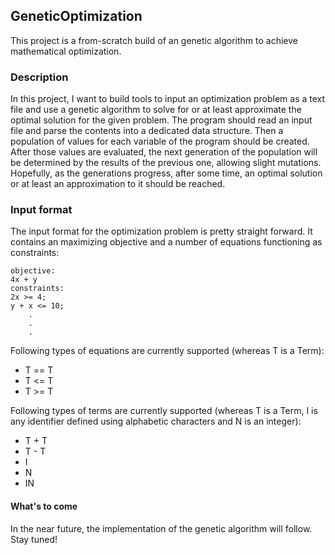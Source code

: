 ## GeneticOptimization
This project is a from-scratch build of an genetic algorithm to achieve mathematical optimization.

### Description
In this project, I want to build tools to input an optimization problem as a text file and use a genetic algorithm to solve for or at least approximate the optimal solution for the given problem. The program should read an input file and parse the contents into a dedicated data structure. Then a population of values for each variable of the program should be created. After those values are evaluated, the next generation of the population will be determined by the results of the previous one, allowing slight mutations. Hopefully, as the generations progress, after some time, an optimal solution or at least an approximation to it should be reached.

### Input format

The input format for the optimization problem is pretty straight forward. It contains an maximizing objective and a number of equations functioning as constraints:
```
objective:
4x + y
constraints:
2x >= 4;
y + x <= 10;
    .
    .
    .
```

Following types of equations are currently supported (whereas T is a Term):
- T == T
- T <= T
- T >= T

Following types of terms are currently supported (whereas T is a Term, I is any identifier defined using alphabetic characters and N is an integer):
- T + T
- T - T
- I
- N
- IN

#### What's to come
In the near future, the implementation of the genetic algorithm will follow. Stay tuned!